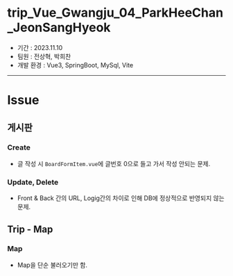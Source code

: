 # trip_Vue_Gwangju_04_ParkHeeChan_JeonSangHyeok
- 기간 : 2023.11.10
- 팀원 : 전상혁, 박희찬
- 개발 환경 : Vue3, SpringBoot, MySql, Vite
<hr>

# Issue
## 게시판
### Create
- 글 작성 시 ```BoardFormItem.vue```에 글번호 0으로 들고 가서 작성 안되는 문제.  

### Update, Delete
- Front & Back 간의 URL, Logig간의 차이로 인해 DB에 정상적으로 반영되지 않는 문제.  

## Trip - Map
### Map
- Map을 단순 불러오기만 함.  
